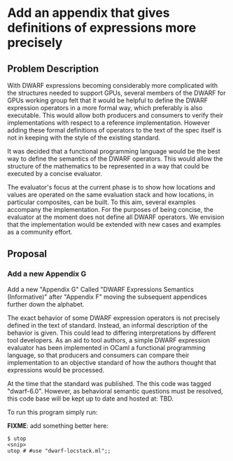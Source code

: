 # Add an appendix that gives definitions of expressions more precisely

## Problem Description

With DWARF expressions becoming considerably more complicated with the
structures needed to support GPUs, several members of the DWARF for
GPUs working group felt that it would be helpful to define the DWARF
expression operators in a more formal way, which preferably is also
executable. This would allow both producers and consumers to verify
their implementations with respect to a reference
implementation. However adding these formal definitions of operators
to the text of the spec itself is not in keeping with the style of the
existing standard.

It was decided that a functional programming language would be the
best way to define the semantics of the DWARF operators. This would
allow the structure of the mathematics to be represented in a way that
could be executed by a concise evaluator.

The evaluator's focus at the current phase is to show how locations
and values are operated on the same evaluation stack and how
locations, in particular composites, can be built. To this aim,
several examples accompany the implementation. For the purposes of
being concise, the evaluator at the moment does not define all DWARF
operators. We envision that the implementation would be extended with
new cases and examples as a community effort.

## Proposal

### Add a new Appendix G

Add a new "Appendix G" Called "DWARF Expressions Semantics
(Informative)" after "Appendix F" moving the subsequent appendices
further down the alphabet.

The exact behavior of some DWARF expression operators is not precisely
defined in the text of standard. Instead, an informal description of
the behavior is given. This could lead to differing interpretations by
different tool developers. As an aid to tool authors, a simple DWARF
expression evaluator has been implemented in OCaml a functional
programming language, so that producers and consumers can compare
their implementation to an objective standard of how the authors
thought that expressions would be processed.

At the time that the standard was published. The this code was tagged
"dwarf-6.0". However, as behavioral semantic questions must be
resolved, this code base will be kept up to date and hosted at: TBD.

To run this program simply run:

**FIXME**: add something better here:

    $ utop
    <snip>
    utop # #use "dwarf-locstack.ml";;

